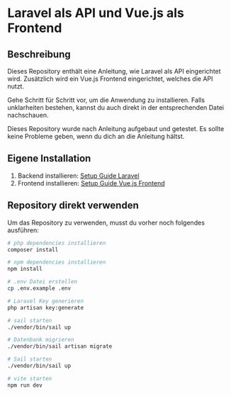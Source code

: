 # Laravel als API und Vue.js als Frontend

## Beschreibung

Dieses Repository enthält eine Anleitung, wie Laravel als API eingerichtet wird. Zusätzlich wird ein Vue.js Frontend eingerichtet, welches die API nutzt.

Gehe Schritt für Schritt vor, um die Anwendung zu installieren. Falls unklarheiten bestehen, kannst du auch direkt in der entsprechenden Datei nachschauen.

Dieses Repository wurde nach Anleitung aufgebaut und getestet. Es sollte keine Probleme geben, wenn du dich an die Anleitung hältst.

## Eigene Installation

1. Backend installieren: [Setup Guide Laravel](01-Setup-Guide-Laravel.md)
2. Frontend installieren: [Setup Guide Vue.js Frontend](./02-Setup-Guide-Laravel-Vue-Frontend.md)

## Repository direkt verwenden

Um das Repository zu verwenden, musst du vorher noch folgendes ausführen:

```bash
# php dependencies installieren
composer install
```

```bash
# npm dependencies installieren
npm install
```

```bash
# .env Datei erstellen
cp .env.example .env
```

```bash
# Laravel Key generieren
php artisan key:generate
```

```bash
# sail starten
./vendor/bin/sail up
```

```bash
# Datenbank migrieren
./vendor/bin/sail artisan migrate
```

```bash
# Sail starten
./vendor/bin/sail up
```

```bash
# vite starten
npm run dev
```
